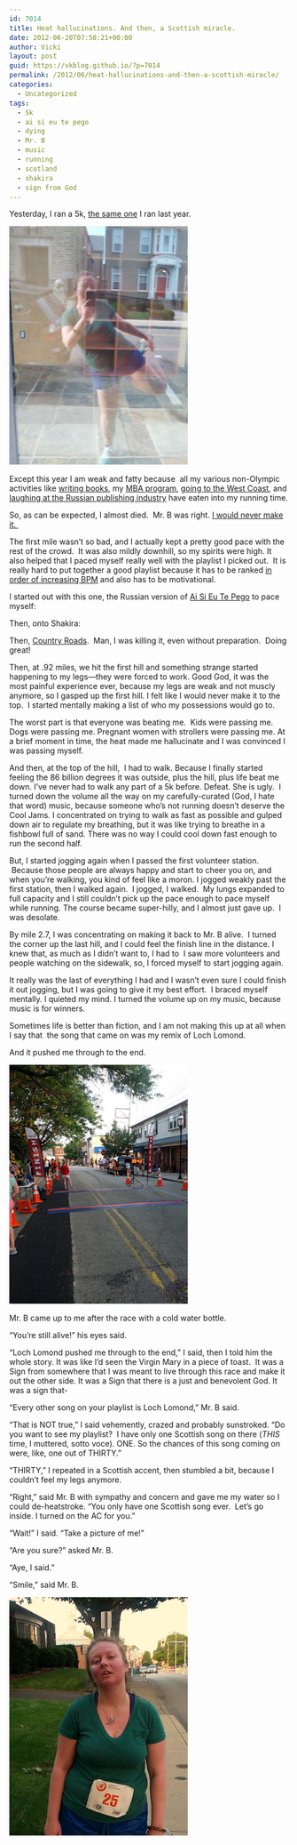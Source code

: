 ```yaml
---
id: 7014
title: Heat hallucinations. And then, a Scottish miracle.
date: 2012-06-20T07:58:21+00:00
author: Vicki
layout: post
guid: https://vkblog.github.io/?p=7014
permalink: /2012/06/heat-hallucinations-and-then-a-scottish-miracle/
categories:
  - Uncategorized
tags:
  - 5k
  - ai si eu te pego
  - dying
  - Mr. B
  - music
  - running
  - scotland
  - shakira
  - sign from God
---
```

Yesterday, I ran a 5k, <a href="https://vkblog.github.io/2011/06/on-running-shoes-and-revenge/" target="_blank">the same one</a> I ran last year.

[<img class="aligncenter size-full wp-image-7015" title="IMG_20120619_184401" src="https://raw.githubusercontent.com/vkblog/vkblog.github.io/master/public/img/2012/06/IMG_20120619_184401.jpg" alt="" width="322" height="429" />](https://raw.githubusercontent.com/vkblog/vkblog.github.io/master/public/img/2012/06/IMG_20120619_184401.jpg)

Except this year I am weak and fatty because  all my various non-Olympic activities like <a href="https://vkblog.github.io/2012/06/why-do-i-do-this-to-myself/" target="_blank">writing books</a>, my <a href="https://vkblog.github.io/2012/05/i-basically-just-paid-myself-eight-cents-an-hour-to-learn-that-i-dont-need-an-mba/" target="_blank">MBA program</a>, <a href="https://vkblog.github.io/2012/06/seattle-and-portland/" target="_blank">going to the West Coast</a>, and <a href="https://vkblog.github.io/2012/04/i-found-another-russian-thing-that-is-terrible-for-everyone-russian-childrens-books/" target="_blank">laughing at the Russian publishing industry</a> have eaten into my running time.

So, as can be expected, I almost died.  Mr. B was right. <a href="https://vkblog.github.io/2012/05/mr-b-and-i-are-prepared-for-anything-anything-being-either-pogroms-or-the-siege-of-leningrad/" target="_blank">I would never make it. </a>

The first mile wasn&#8217;t so bad, and I actually kept a pretty good pace with the rest of the crowd.  It was also mildly downhill, so my spirits were high. It also helped that I paced myself really well with the playlist I picked out.  It is really hard to put together a good playlist because it has to be ranked <a href="http://run2r.com/Technical+linking-bpm-to-running-speed.aspx" target="_blank">in order of increasing BPM</a> and also has to be motivational.

I started out with this one, the Russian version of <a href="www.youtube.com/watch?v=hcm55lU9knw" target="_blank">Ai Si Eu Te Pego</a> to pace myself:



Then, onto Shakira:



Then, <a href="http://grooveshark.com/s/Country+Roads/3sE2R2?src=5" target="_blank">Country Roads</a>.  Man, I was killing it, even without preparation.  Doing great!

Then, at .92 miles, we hit the first hill and something strange started happening to my legs—they were forced to work. Good God, it was the most painful experience ever, because my legs are weak and not muscly anymore, so I gasped up the first hill. I felt like I would never make it to the top.  I started mentally making a list of who my possessions would go to.

The worst part is that everyone was beating me.  Kids were passing me. Dogs were passing me. Pregnant women with strollers were passing me. At a brief moment in time, the heat made me hallucinate and I was convinced I was passing myself.

And then, at the top of the hill,  I had to walk. Because I finally started feeling the 86 billion degrees it was outside, plus the hill, plus life beat me down. I&#8217;ve never had to walk any part of a 5k before. Defeat. She is ugly.  I turned down the volume all the way on my carefully-curated (God, I hate that word) music, because someone who&#8217;s not running doesn&#8217;t deserve the Cool Jams. I concentrated on trying to walk as fast as possible and gulped down air to regulate my breathing, but it was like trying to breathe in a fishbowl full of sand. There was no way I could cool down fast enough to run the second half.

But, I started jogging again when I passed the first volunteer station.  Because those people are always happy and start to cheer you on, and when you&#8217;re walking, you kind of feel like a moron. I jogged weakly past the first station, then I walked again.  I jogged, I walked.  My lungs expanded to full capacity and I still couldn&#8217;t pick up the pace enough to pace myself while running. The course became super-hilly, and I almost just gave up.  I was desolate.

By mile 2.7, I was concentrating on making it back to Mr. B alive.  I turned the corner up the last hill, and I could feel the finish line in the distance. I knew that, as much as I didn&#8217;t want to, I had to  I saw more volunteers and people watching on the sidewalk, so, I forced myself to start jogging again.

It really was the last of everything I had and I wasn&#8217;t even sure I could finish it out jogging, but I was going to give it my best effort.  I braced myself mentally. I quieted my mind. I turned the volume up on my music, because music is for winners.

Sometimes life is better than fiction, and I am not making this up at all when I say that  the song that came on was my remix of Loch Lomond.



And it pushed me through to the end.

[<img class="aligncenter size-full wp-image-7017" title="IMG_20120619_194003" src="https://raw.githubusercontent.com/vkblog/vkblog.github.io/master/public/img/2012/06/IMG_20120619_194003.jpg" alt="" width="322" height="430" />](https://raw.githubusercontent.com/vkblog/vkblog.github.io/master/public/img/2012/06/IMG_20120619_194003.jpg)

Mr. B came up to me after the race with a cold water bottle.

&#8220;You&#8217;re still alive!&#8221; his eyes said.

&#8220;Loch Lomond pushed me through to the end,&#8221; I said, then I told him the whole story. It was like I&#8217;d seen the Virgin Mary in a piece of toast.  It was a Sign from somewhere that I was meant to live through this race and make it out the other side. It was a Sign that there is a just and benevolent God. It was a sign that-

&#8220;Every other song on your playlist is Loch Lomond,&#8221; Mr. B said.

&#8220;That is NOT true,&#8221; I said vehemently, crazed and probably sunstroked. &#8220;Do you want to see my playlist?  I have only one Scottish song on there (_THIS_ time, I muttered, sotto voce). ONE. So the chances of this song coming on were, like, one out of THIRTY.&#8221;

&#8220;THIRTY,&#8221; I repeated in a Scottish accent, then stumbled a bit, because I couldn&#8217;t feel my legs anymore.

&#8220;Right,&#8221; said Mr. B with sympathy and concern and gave me my water so I could de-heatstroke. &#8220;You only have one Scottish song ever.  Let&#8217;s go inside. I turned on the AC for you.&#8221;

&#8220;Wait!&#8221; I said. &#8220;Take a picture of me!&#8221;

&#8220;Are you sure?&#8221; asked Mr. B.

&#8220;Aye, I said.&#8221;

&#8220;Smile,&#8221; said Mr. B.

[<img class="aligncenter size-full wp-image-7016" title="eww" src="https://raw.githubusercontent.com/vkblog/vkblog.github.io/master/public/img/2012/06/eww.jpg" alt="" width="322" height="429" />](https://raw.githubusercontent.com/vkblog/vkblog.github.io/master/public/img/2012/06/eww.jpg)

&nbsp;

&nbsp;